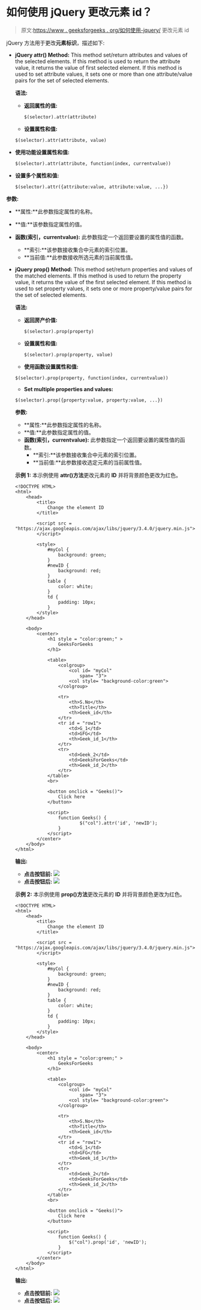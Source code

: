 # 如何使用 jQuery 更改元素 id？

> 原文:[https://www . geeksforgeeks . org/如何使用-jquery/](https://www.geeksforgeeks.org/how-to-change-the-element-id-using-jquery/) 更改元素 id

jQuery 方法用于更改**元素标识**，描述如下:

*   **jQuery attr() Method:** This method set/return attributes and values of the selected elements. If this method is used to return the attribute value, it returns the value of first selected element. If this method is used to set attribute values, it sets one or more than one attribute/value pairs for the set of selected elements.

    **语法:**

    *   **返回属性的值:**

        ```
        $(selector).attr(attribute)

        ```

    *   **设置属性和值:**

    ```
    $(selector).attr(attribute, value)

    ```

*   **使用功能设置属性和值:**

    ```
    $(selector).attr(attribute, function(index, currentvalue))

    ```

*   **设置多个属性和值:**

    ```
    $(selector).attr({attribute:value, attribute:value, ...})

    ```

**参数:**

*   **属性:**此参数指定属性的名称。
*   **值:**该参数指定属性的值。
*   **函数(索引，currentvalue):** 此参数指定一个返回要设置的属性值的函数。
    *   **索引:**该参数接收集合中元素的索引位置。
    *   **当前值:**此参数接收所选元素的当前属性值。

*   **jQuery prop() Method:** This method set/return properties and values of the matched elements. If this method is used to return the property value, it returns the value of the first selected element. If this method is used to set property values, it sets one or more property/value pairs for the set of selected elements.

    **语法:**

    *   **返回房产价值:**

        ```
        $(selector).prop(property)

        ```

    *   **设置属性和值:**

        ```
        $(selector).prop(property, value)

        ```

    *   **使用函数设置属性和值:**

    ```
    $(selector).prop(property, function(index, currentvalue))

    ```

    *   **Set multiple properties and values:**

    ```
    $(selector).prop({property:value, property:value, ...})

    ```

    **参数:**

    *   **属性:**此参数指定属性的名称。
    *   **值:**此参数指定属性的值。
    *   **函数(索引，currentvalue):** 此参数指定一个返回要设置的属性值的函数。
        *   **索引:**该参数接收集合中元素的索引位置。
        *   **当前值:**此参数接收选定元素的当前属性值。

    **示例 1:** 本示例使用 **attr()方法**更改元素的 **ID** 并将背景颜色更改为红色。

    ```
    <!DOCTYPE HTML> 
    <html> 
        <head> 
            <title> 
                Change the element ID
            </title> 

            <script src =
    "https://ajax.googleapis.com/ajax/libs/jquery/3.4.0/jquery.min.js">
            </script>

            <style>
                #myCol {
                    background: green;
                }
                #newID {
                    background: red;
                }
                table {
                    color: white;
                }
                td {
                    padding: 10px;
                }
            </style>
        </head> 

        <body>
            <center>     
                <h1 style = "color:green;" > 
                    GeeksForGeeks 
                </h1>    

                <table>
                    <colgroup>
                        <col id= "myCol"
                            span= "3">
                        <col style= "background-color:green">
                    </colgroup>

                    <tr>
                        <th>S.No</th>
                        <th>Title</th>
                        <th>Geek_id</th>
                    </tr>
                    <tr id = "row1">
                        <td>G_1</td>
                        <td>GFG</td>
                        <th>Geek_id_1</th>
                    </tr>
                    <tr>
                        <td>Geek_2</td>
                        <td>GeeksForGeeks</td>
                        <th>Geek_id_2</th>
                    </tr>
                </table>
                <br>

                <button onclick = "Geeks()"> 
                    Click here
                </button> 

                <script> 
                    function Geeks() {
                            $("col").attr('id', 'newID');
                    }
                </script> 
            </center>
        </body> 
    </html>                    
    ```

    **输出:**

    *   **点击按钮前:**
        ![](img/c8d9f7cf01107ac68e6408ae090d9660.png)
    *   **点击按钮后:**
        ![](img/c9c7846f49ffafee65867aac7dcd11df.png)

    **示例 2:** 本示例使用 **prop()方法**更改元素的 **ID** 并将背景颜色更改为红色。

    ```
    <!DOCTYPE HTML> 
    <html> 
        <head> 
            <title> 
                Change the element ID
            </title> 

            <script src = 
    "https://ajax.googleapis.com/ajax/libs/jquery/3.4.0/jquery.min.js">
            </script>

            <style>
                #myCol {
                    background: green;
                }
                #newID {
                    background: red;
                }
                table {
                    color: white;
                }
                td {
                    padding: 10px;
                }
            </style>
        </head> 

        <body>
            <center>     
                <h1 style = "color:green;" > 
                    GeeksForGeeks 
                </h1>

                <table>
                    <colgroup>
                        <col id= "myCol"
                            span= "3">
                        <col style= "background-color:green">
                    </colgroup>

                    <tr>
                        <th>S.No</th>
                        <th>Title</th>
                        <th>Geek_id</th>
                    </tr>
                    <tr id = "row1">
                        <td>G_1</td>
                        <td>GFG</td>
                        <th>Geek_id_1</th>
                    </tr>
                    <tr>
                        <td>Geek_2</td>
                        <td>GeeksForGeeks</td>
                        <th>Geek_id_2</th>
                    </tr>
                </table>
                <br>

                <button onclick = "Geeks()"> 
                    Click here
                </button> 

                <script> 
                    function Geeks() {
                        $("col").prop('id', 'newID');
                    }
                </script> 
            </center>
        </body> 
    </html>                    
    ```

    **输出:**

    *   **点击按钮前:**
        ![](img/c8d9f7cf01107ac68e6408ae090d9660.png)
    *   **点击按钮后:**
        ![](img/c9c7846f49ffafee65867aac7dcd11df.png)